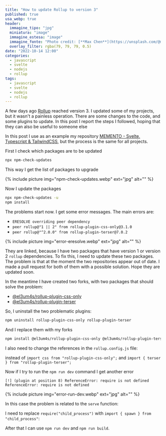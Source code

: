 ```yaml
---
title: "How to update Rollup to version 3"
published: true
usa_webp: true
header:
  immagine_tipo: "jpg"
  miniatura: "image"
  immagine_estesa: "image"
  immagine_fonte: "Photo credit: [**Max Chen**](https://unsplash.com/@maxchen2k)"
  overlay_filter: rgba(79, 79, 79, 0.5)
date: "2022-10-14 12:00"
categories:
  - javascript
  - svelte
  - nodejs
  - rollup
tags:
  - javascript
  - svelte
  - nodejs
  - rollup
---
```


A few days ago [Rollup](https://rollupjs.org/guide/en/) reached version 3. I updated some of my projects, but it wasn't a painless operation. There are some changes to the code, and some plugins to update. In this post I report the steps I followed, hoping that they can also be useful to someone else

In this post I use as an example my repository [MEMENTO - Svelte, Typescript & TailwindCSS](https://github.com/el3um4s/memento-svelte-typescript-tailwind), but the process is the same for all projects.

First I check which packages are to be updated

```bash
npx npm-check-updates
```

This way I get the list of packages to upgrade

{% include picture img="npm-check-updates.webp" ext="jpg" alt="" %}

Now I update the packages

```bash
npx npm-check-updates -u
npm install
```

The problems start now. I get some error messages. The main errors are:

- `ERESOLVE overriding peer dependency`
- `peer rollup@"1 || 2" from rollup-plugin-css-only@3.1.0`
- `peer rollup@"^2.0.0" from rollup-plugin-terser@7.0.2`

{% include picture img="error-eresolve.webp" ext="jpg" alt="" %}

They are linked, because I have two packages that have version 1 or version 2 `rollup` dependencies. To fix this, I need to update these two packages. The problem is that at the moment the two repositories appear out of date. I made a pull request for both of them with a possible solution. Hope they are updated soon.

In the meantime I have created two forks, with two packages that should solve the problem:

- [@el3um4s/rollup-plugin-css-only](https://www.npmjs.com/package/@el3um4s/rollup-plugin-css-only)
- [@el3um4s/rollup-plugin-terser](https://www.npmjs.com/package/@el3um4s/rollup-plugin-terser)

So, I uninstall the two problematic plugins:

```bash
npm uninstall rollup-plugin-css-only rollup-plugin-terser
```

And I replace them with my forks

```bash
npm install @el3um4s/rollup-plugin-css-only @el3um4s/rollup-plugin-terser
```

I also need to change the references in the `rollup.config.js` file:

<script src="https://gist.github.com/el3um4s/ec401734e10b8e63e61803e10c8a1f9d.js"></script>

instead of `import css from "rollup-plugin-css-only";` and `import { terser } from "rollup-plugin-terser";`

Now if I try to run the `npm run dev` command I get another error

```
[!] (plugin at position 8) ReferenceError: require is not defined
ReferenceError: require is not defined
```

{% include picture img="error-run-dev.webp" ext="jpg" alt="" %}

In this case the problem is related to the `serve` function:

<script src="https://gist.github.com/el3um4s/c02e31d50c747a1e155447b1f00c5907.js"></script>

I need to replace `require("child_process")` with `import { spawn } from "child_process"`:

<script src="https://gist.github.com/el3um4s/02a26c3b127342c2b892c753214c6553.js"></script>

After that I can use `npm run dev` and `npm run build`.
